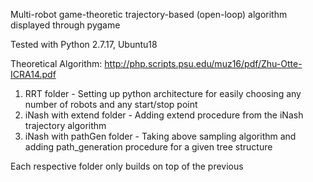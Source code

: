 Multi-robot game-theoretic trajectory-based (open-loop) algorithm displayed through pygame

Tested with Python 2.7.17, Ubuntu18

Theoretical Algorithm:
http://php.scripts.psu.edu/muz16/pdf/Zhu-Otte-ICRA14.pdf

1. RRT folder - Setting up python architecture for easily choosing any number of robots and any start/stop point
2. iNash with extend folder - Adding extend procedure from the iNash trajectory algorithm
3. iNash with pathGen folder - Taking above sampling algorithm and adding path_generation procedure for a given tree structure

Each respective folder only builds on top of the previous
